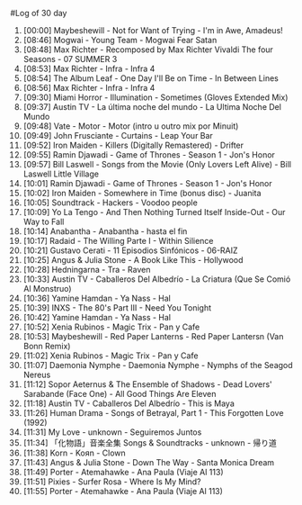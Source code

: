 #Log of 30 day

1. [00:00] Maybeshewill - Not for Want of Trying - I'm in Awe, Amadeus!
1. [08:46] Mogwai - Young Team - Mogwai Fear Satan
1. [08:48] Max Richter - Recomposed by Max Richter Vivaldi The four Seasons - 07 SUMMER 3
1. [08:53] Max Richter - Infra - Infra 4
1. [08:54] The Album Leaf - One Day I'll Be on Time - In Between Lines
1. [08:56] Max Richter - Infra - Infra 4
1. [09:30] Miami Horror - Illumination - Sometimes (Gloves Extended Mix)
1. [09:37] Austin TV - La última noche del mundo - La Ultima Noche Del Mundo
1. [09:48] Vate - Motor - Motor (intro u outro mix por Minuit)
1. [09:49] John Frusciante - Curtains - Leap Your Bar
1. [09:52] Iron Maiden - Killers (Digitally Remastered) - Drifter
1. [09:55] Ramin Djawadi - Game of Thrones - Season 1 - Jon's Honor
1. [09:57] Bill Laswell - Songs from the Movie (Only Lovers Left Alive) - Bill Laswell   Little Village
1. [10:01] Ramin Djawadi - Game of Thrones - Season 1 - Jon's Honor
1. [10:02] Iron Maiden - Somewhere in Time (bonus disc) - Juanita
1. [10:05] Soundtrack - Hackers - Voodoo people
1. [10:09] Yo La Tengo - And Then Nothing Turned Itself Inside-Out - Our Way to Fall
1. [10:14] Anabantha - Anabantha - hasta el fin
1. [10:17] Radaid - The Willing Parte I - Within Silience
1. [10:21] Gustavo Cerati - 11 Episodios Sinfónicos - 06-RAIZ
1. [10:25] Angus & Julia Stone - A Book Like This - Hollywood
1. [10:28] Hedningarna - Tra - Raven
1. [10:33] Austin TV - Caballeros Del Albedrío - La Criatura (Que Se Comió Al Monstruo)
1. [10:36] Yamine Hamdan - Ya Nass - Hal
1. [10:39] INXS - The 80's Part III - Need You Tonight
1. [10:42] Yamine Hamdan - Ya Nass - Hal
1. [10:52] Xenia Rubinos - Magic Trix - Pan y Cafe
1. [10:53] Maybeshewill - Red Paper Lanterns - Red Paper Lantersn (Van Bonn Remix)
1. [11:02] Xenia Rubinos - Magic Trix - Pan y Cafe
1. [11:07] Daemonia Nymphe - Daemonia Nymphe - Nymphs of the Seagod Nereus
1. [11:12] Sopor Aeternus & The Ensemble of Shadows - Dead Lovers' Sarabande (Face One) - All Good Things Are Eleven
1. [11:18] Austin TV - Caballeros Del Albedrío - This is Maya
1. [11:26] Human Drama - Songs of Betrayal, Part 1 - This Forgotten Love (1992)
1. [11:31] My Love - unknown - Seguiremos Juntos
1. [11:34] 「化物語」音楽全集 Songs & Soundtracks - unknown - 帰り道
1. [11:38] Korn - Koяn - Clown
1. [11:43] Angus & Julia Stone - Down The Way - Santa Monica Dream
1. [11:49] Porter - Atemahawke - Ana Paula (Viaje Al 113)
1. [11:51] Pixies - Surfer Rosa - Where Is My Mind?
1. [11:55] Porter - Atemahawke - Ana Paula (Viaje Al 113)
